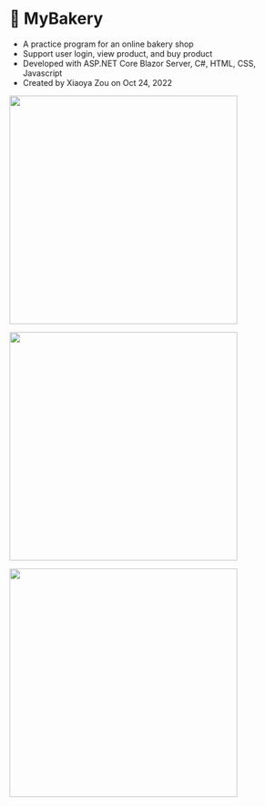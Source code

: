 # 🍰 MyBakery

- A practice program for an online bakery shop
- Support user login, view product, and buy product
- Developed with ASP.NET Core Blazor Server, C#, HTML, CSS, Javascript
- Created by Xiaoya Zou on Oct 24, 2022

<p><img width="400" src="https://user-images.githubusercontent.com/84748829/197943111-01a94e6a-9cca-4a3a-8456-39a1fe432ae6.JPG"></p>
<p><img width="400" src="https://user-images.githubusercontent.com/84748829/197943404-2ea8ff01-3106-4ae7-9c3b-65f587054b8e.JPG"></p>
<p><img width="400" src="https://user-images.githubusercontent.com/84748829/197943436-eb56ba34-4a9e-4623-a87b-665d46e25890.JPG"></p>

